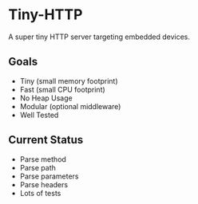 # Tiny-HTTP

A super tiny HTTP server targeting embedded devices.

## Goals

* Tiny (small memory footprint)
* Fast (small CPU footprint)
* No Heap Usage
* Modular (optional middleware)
* Well Tested

## Current Status

* Parse method
* Parse path
* Parse parameters
* Parse headers
* Lots of tests
